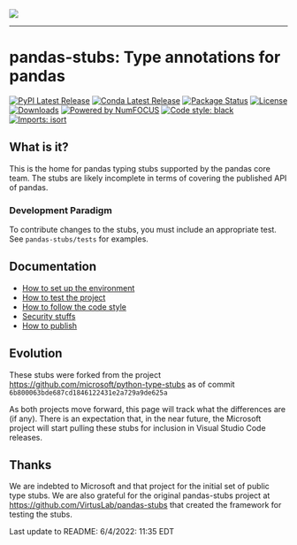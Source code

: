 <picture>
  <source media="(prefers-color-scheme: dark)" srcset="https://www.kindpng.com/picc/m/574-5747046_python-pandas-logo-transparent-hd-png-download.png">
  <img src="https://pandas.pydata.org/static/img/pandas.svg">
</picture>

-----------------

# pandas-stubs: Type annotations for pandas
[![PyPI Latest Release](https://img.shields.io/pypi/v/pandas-stubs-official.svg)](https://pypi.org/project/pandas-stubs-official/)
[![Conda Latest Release](https://anaconda.org/conda-forge/pandas-stubs-official/badges/version.svg)](https://anaconda.org/anaconda/pandas-stubs-official/)
[![Package Status](https://img.shields.io/pypi/status/pandas-stubs-official.svg)](https://pypi.org/project/pandas-stubs-official/)
[![License](https://img.shields.io/pypi/l/pandas-stubs-official.svg)](https://github.com/pandas-dev/pandas-stubs/blob/main/LICENSE)
[![Downloads](https://static.pepy.tech/personalized-badge/pandas-stubs-official?period=month&units=international_system&left_color=black&right_color=orange&left_text=PyPI%20downloads%20per%20month)](https://pepy.tech/project/pandas-stubs-official)
[![Powered by NumFOCUS](https://img.shields.io/badge/powered%20by-NumFOCUS-orange.svg?style=flat&colorA=E1523D&colorB=007D8A)](https://numfocus.org)
[![Code style: black](https://img.shields.io/badge/code%20style-black-000000.svg)](https://github.com/psf/black)
[![Imports: isort](https://img.shields.io/badge/%20imports-isort-%231674b1?style=flat&labelColor=ef8336)](https://pycqa.github.io/isort/)

## What is it?

This is the home for pandas typing stubs supported by the pandas core team.  The stubs are likely incomplete in terms of covering the published API of pandas.

### Development Paradigm

To contribute changes to the stubs, you must include an appropriate test.  See `pandas-stubs/tests` for examples.

## Documentation

- [How to set up the environment](docs/1%20-%20setup.md)
- [How to test the project](docs/2%20-%20tests.md)
- [How to follow the code style](docs/3%20-%20style.md)
- [Security stuffs](docs/4%20-%20security.md)
- [How to publish](docs/5%20-%20publish.md)

## Evolution

These stubs were forked from the project <https://github.com/microsoft/python-type-stubs> as of commit `6b800063bde687cd1846122431e2a729a9de625a`

As both projects move forward, this page will track what the differences are (if any).  There is an expectation that, in the near future, the Microsoft project will start pulling these stubs for inclusion in Visual Studio Code releases.

## Thanks

We are indebted to Microsoft and that project for the initial set of public type stubs.  We are also grateful for the original pandas-stubs project at <https://github.com/VirtusLab/pandas-stubs> that created the framework for testing the stubs.

Last update to README: 6/4/2022: 11:35 EDT
